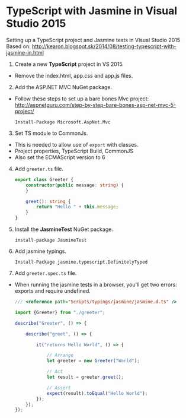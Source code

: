 # TypeScript with Jasmine in Visual Studio 2015

Setting up a TypeScript project and Jasmine tests in Visual Studio 2015
Based on: http://kearon.blogspot.sk/2014/08/testing-typescript-with-jasmine-in.html

1. Create a new **TypeScript** project in VS 2015.
  - Remove the index.html, app.css and app.js files.

2. Add the ASP.NET MVC NuGet package.
  - Follow these steps to set up a bare bones Mvc project:
    http://aspnetguru.com/step-by-step-bare-bones-asp-net-mvc-5-project/

    ```
    Install-Package Microsoft.AspNet.Mvc
    ```

3. Set TS module to CommonJs.
  - This is needed to allow use of `export` with classes.
  - Project properties, TypeScript Build, CommonJS
  - Also set the ECMAScript version to 6

4. Add `greeter.ts` file.

    ```typescript
    export class Greeter {
        constructor(public message: string) {
        }

        greet(): string {
            return "Hello " + this.message;
        }
    }
    ```

5. Install the **JasmineTest** NuGet package.

    ```
    install-package JasmineTest
    ```

6. Add jasmine typings.

    ```
    Install-Package jasmine.typescript.DefinitelyTyped
    ```

7. Add `greeter.spec.ts` file.
  - When running the jasmine tests in a browser,
    you'll get two errors: exports and require undefined.

    ```typescript
    /// <reference path="Scripts/typings/jasmine/jasmine.d.ts" />

    import {Greeter} from "./greeter";

    describe("Greeter", () => {

        describe("greet", () => {

            it("returns Hello World", () => {

                // Arrange
                let greeter = new Greeter("World");

                // Act
                let result = greeter.greet();

                // Assert
                expect(result).toEqual("Hello World");
            });
        });
    });
    ```

